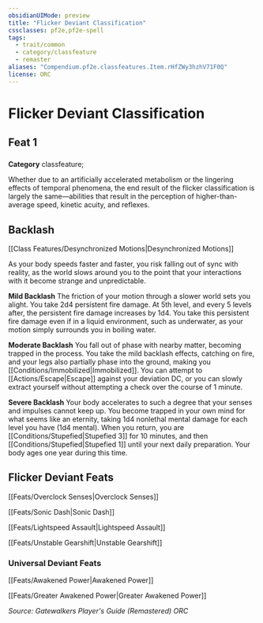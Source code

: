 ```yaml
---
obsidianUIMode: preview
title: "Flicker Deviant Classification"
cssclasses: pf2e,pf2e-spell
tags:
  - trait/common
  - category/classfeature
  - remaster
aliases: "Compendium.pf2e.classfeatures.Item.rHfZWy3hzhV71F0Q"
license: ORC
---
```

# Flicker Deviant Classification
## Feat 1
### 

**Category** classfeature; 




Whether due to an artificially accelerated metabolism or the lingering effects of temporal phenomena, the end result of the flicker classification is largely the same—abilities that result in the perception of higher-than-average speed, kinetic acuity, and reflexes.

## Backlash

[[Class Features/Desynchronized Motions|Desynchronized Motions]]

As your body speeds faster and faster, you risk falling out of sync with reality, as the world slows around you to the point that your interactions with it become strange and unpredictable.

**Mild Backlash** The friction of your motion through a slower world sets you alight. You take 2d4 persistent fire damage. At 5th level, and every 5 levels after, the persistent fire damage increases by 1d4. You take this persistent fire damage even if in a liquid environment, such as underwater, as your motion simply surrounds you in boiling water.

**Moderate Backlash** You fall out of phase with nearby matter, becoming trapped in the process. You take the mild backlash effects, catching on fire, and your legs also partially phase into the ground, making you [[Conditions/Immobilized|Immobilized]]. You can attempt to [[Actions/Escape|Escape]] against your deviation DC, or you can slowly extract yourself without attempting a check over the course of 1 minute.

**Severe Backlash** Your body accelerates to such a degree that your senses and impulses cannot keep up. You become trapped in your own mind for what seems like an eternity, taking 1d4 nonlethal mental damage for each level you have (1d4 mental). When you return, you are [[Conditions/Stupefied|Stupefied 3]] for 10 minutes, and then [[Conditions/Stupefied|Stupefied 1]] until your next daily preparation. Your body ages one year during this time.

## Flicker Deviant Feats

[[Feats/Overclock Senses|Overclock Senses]]

[[Feats/Sonic Dash|Sonic Dash]]

[[Feats/Lightspeed Assault|Lightspeed Assault]]

[[Feats/Unstable Gearshift|Unstable Gearshift]]

### Universal Deviant Feats

[[Feats/Awakened Power|Awakened Power]]

[[Feats/Greater Awakened Power|Greater Awakened Power]]

*Source: Gatewalkers Player's Guide (Remastered)*
*ORC*